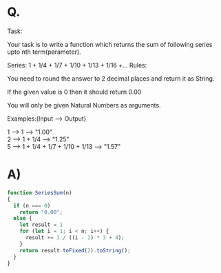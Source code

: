 # Q.
Task:

Your task is to write a function which returns the sum of following series upto nth term(parameter).

Series: 1 + 1/4 + 1/7 + 1/10 + 1/13 + 1/16 +...
Rules:

You need to round the answer to 2 decimal places and return it as String.

If the given value is 0 then it should return 0.00

You will only be given Natural Numbers as arguments.

Examples:(Input --> Output)

1 --> 1 --> "1.00"\
2 --> 1 + 1/4 --> "1.25"\
5 --> 1 + 1/4 + 1/7 + 1/10 + 1/13 --> "1.57"

# A)
```js
function SeriesSum(n)
{
  if (n === 0)
    return "0.00";
  else {
    let result = 1
    for (let i = 1; i < n; i++) {
      result += 1 / ((i - 1) * 3 + 4);
    }
    return result.toFixed(2).toString();
  }
}
```
